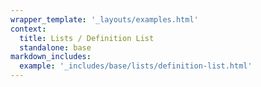 ```yaml
---
wrapper_template: '_layouts/examples.html'
context:
  title: Lists / Definition List
  standalone: base
markdown_includes:
  example: '_includes/base/lists/definition-list.html'
---
```

